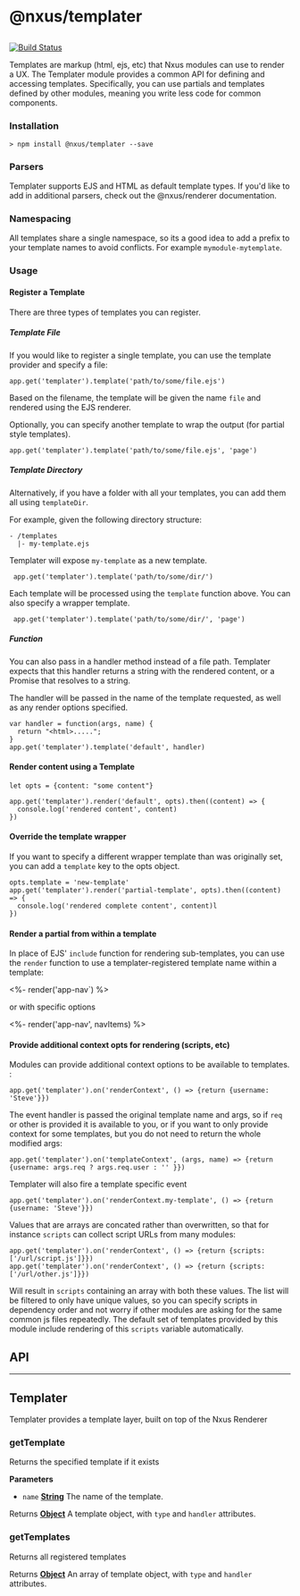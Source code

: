 # @nxus/templater

## 

[![Build Status](https://travis-ci.org/nxus/templater.svg?branch=master)](https://travis-ci.org/nxus/templater)

Templates are markup (html, ejs, etc) that Nxus modules can use to render a UX.  The Templater module provides a common API for defining and accessing templates.  Specifically, you can use partials and templates defined by other modules, meaning you write less code for common components.

### Installation

    > npm install @nxus/templater --save

### Parsers

Templater supports EJS and HTML as default template types.  If you'd like to add in additional parsers, check out the @nxus/renderer documentation.

### Namespacing

All templates share a single namespace, so its a good idea to add a prefix to your template names to avoid conflicts.  For example `mymodule-mytemplate`.

### Usage

#### Register a Template

There are three types of templates you can register.

##### Template File

If you would like to register a single template, you can use the template provider and specify a file:

    app.get('templater').template('path/to/some/file.ejs')

Based on the filename, the template will be given the name `file` and rendered using the EJS renderer.

Optionally, you can specify another template to wrap the output (for partial style templates).

    app.get('templater').template('path/to/some/file.ejs', 'page')

##### Template Directory

Alternatively, if you have a folder with all your templates, you can add them all using `templateDir`.

For example, given the following directory structure:

    - /templates
      |- my-template.ejs

Templater will expose `my-template` as a new template.

     app.get('templater').template('path/to/some/dir/')

Each template will be processed using the `template` function above.  You can also specify a wrapper template.

     app.get('templater').template('path/to/some/dir/', 'page')

##### Function

You can also pass in a handler method instead of a file path. Templater expects that this handler returns a string with the rendered content, or a Promise that resolves to a string. 

The handler will be passed in the name of the template requested, as well as any render options specified.

    var handler = function(args, name) {
      return "<html>.....";
    }
    app.get('templater').template('default', handler)

#### Render content using a Template

    let opts = {content: "some content"}

    app.get('templater').render('default', opts).then((content) => {
      console.log('rendered content', content)
    })

#### Override the template wrapper

If you want to specify a different wrapper template than was originally set, you can add a `template` key to the opts object.

    opts.template = 'new-template'
    app.get('templater').render('partial-template', opts).then((content) => {
      console.log('rendered complete content', content)l
    })

#### Render a partial from within a template

In place of EJS' `include` function for rendering sub-templates, you can use the `render` function to use a templater-registered template name within a template:

   &lt;%- render('app-nav\`) %>

or with specific options

   &lt;%- render('app-nav', navItems) %>

#### Provide additional context opts for rendering (scripts, etc)

Modules can provide additional context options to be available to templates. :

    app.get('templater').on('renderContext', () => {return {username: 'Steve'}})

The event handler is passed the original template name and args, so if `req` or other is provided it is available to you, or if you want to only provide context for some templates, but you do not need to return the whole modified args:

    app.get('templater').on('templateContext', (args, name) => {return {username: args.req ? args.req.user : '' }})

Templater will also fire a template specific event

    app.get('templater').on('renderContext.my-template', () => {return {username: 'Steve'}}) 

Values that are arrays are concated rather than overwritten, so that for instance `scripts` can collect script URLs from many modules:

    app.get('templater').on('renderContext', () => {return {scripts: ['/url/script.js']}})
    app.get('templater').on('renderContext', () => {return {scripts: ['/url/other.js']}})

Will result in `scripts` containing an array with both these values. The list will be filtered to only have unique values, so you can specify scripts in dependency order and not worry if other modules are asking for the same common js files repeatedly. The default set of templates provided by this module include rendering of this `scripts` variable automatically.

## API

* * *

## Templater

Templater provides a template layer, built on top of the Nxus Renderer

### getTemplate

Returns the specified template if it exists

**Parameters**

-   `name` **[String](https://developer.mozilla.org/en-US/docs/Web/JavaScript/Reference/Global_Objects/String)** The name of the template.

Returns **[Object](https://developer.mozilla.org/en-US/docs/Web/JavaScript/Reference/Global_Objects/Object)** A template object, with `type` and `handler` attributes.

### getTemplates

Returns all registered templates

Returns **[Object](https://developer.mozilla.org/en-US/docs/Web/JavaScript/Reference/Global_Objects/Object)** An array of template object, with `type` and `handler` attributes.
